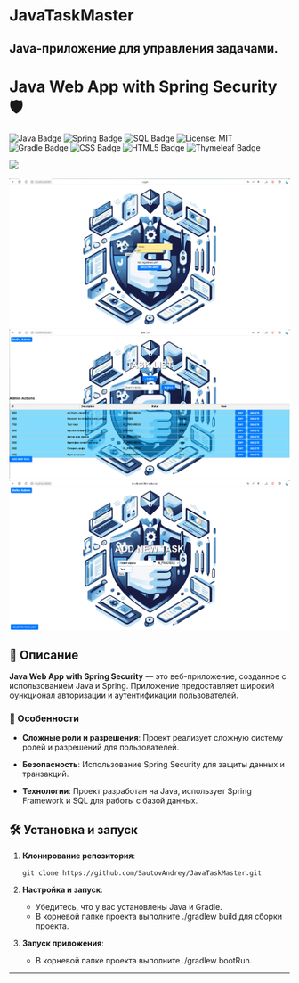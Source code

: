 # JavaTaskMaster
Java-приложение для управления задачами.
---

# Java Web App with Spring Security 🛡️

![Java Badge](https://img.shields.io/badge/Java-ED8B00?style=for-the-badge&logo=java&logoColor=white)
![Spring Badge](https://img.shields.io/badge/Spring-6DB33F?style=for-the-badge&logo=spring&logoColor=white)
![SQL Badge](https://img.shields.io/badge/SQL-00000F?style=for-the-badge&logo=sql&logoColor=white)
![License: MIT](https://github.com/SautovAndrey/JavaTaskMaster/blob/5f8536bd24ab1b617c2c2f63402f5aa11a6bc83d/LICENSE)
![Gradle Badge](https://img.shields.io/badge/Gradle-02303A?style=for-the-badge&logo=gradle&logoColor=white)
![CSS Badge](https://img.shields.io/badge/CSS-1572B6?style=for-the-badge&logo=css3&logoColor=white)
![HTML5 Badge](https://img.shields.io/badge/HTML5-E34F26?style=for-the-badge&logo=html5&logoColor=white)
![Thymeleaf Badge](https://img.shields.io/badge/Thymeleaf-005F0F?style=for-the-badge&logo=thymeleaf&logoColor=white)


![](https://komarev.com/ghpvc/?username=sautovandrey)

![Web App Screenshot](https://github.com/SautovAndrey/JavaTaskMaster/blob/93e1144362d1278a79f0fc11231e83a5359bf537/assets/2023-10-13_12-33-41.png)
![Web App Screenshot](https://github.com/SautovAndrey/JavaTaskMaster/blob/93e1144362d1278a79f0fc11231e83a5359bf537/assets/2023-10-13_12-34-01.png)
![Web App Screenshot](https://github.com/SautovAndrey/JavaTaskMaster/blob/93e1144362d1278a79f0fc11231e83a5359bf537/assets/2023-10-13_12-34-27.png)

## 📌 Описание

**Java Web App with Spring Security** — это веб-приложение, созданное с использованием Java и Spring. Приложение предоставляет широкий функционал авторизации и аутентификации пользователей.

### 🎯 Особенности

- **Сложные роли и разрешения**: Проект реализует сложную систему ролей и разрешений для пользователей.
  
- **Безопасность**: Использование Spring Security для защиты данных и транзакций.

- **Технологии**: Проект разработан на Java, использует Spring Framework и SQL для работы с базой данных.

## 🛠 Установка и запуск

1. **Клонирование репозитория**:
   ```
   git clone https://github.com/SautovAndrey/JavaTaskMaster.git
   ```

2. **Настройка и запуск**:
   - Убедитесь, что у вас установлены Java и Gradle.
   - В корневой папке проекта выполните ./gradlew build для сборки проекта.

3. **Запуск приложения**:
   - В корневой папке проекта выполните ./gradlew bootRun.

---
